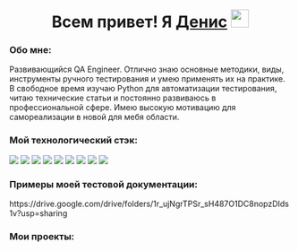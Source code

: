 <h1 align="center">Всем привет! Я <a href="https://daniilshat.ru/" target="_blank">Денис</a> 
<img src="https://github.com/blackcater/blackcater/raw/main/images/Hi.gif" height="32"/></h1>
<h3 align="left">Обо мне:</h3>
Развивающийся QA Engineer. Отлично знаю основные методики, виды, инструменты ручного тестирования и умею применять их на практике.
В свободное время изучаю Python для автоматизации тестирования, читаю технические статьи и постоянно развиваюсь в профессиональной сфере. Имею высокую мотивацию для самореализации в новой для мебя области.
<h3 aligh="left">Мой технологический стэк:</h3>
<div> 
<img src="https://img.shields.io/badge/JIRA-black?style=for-the-badge&logo=JIRA&logoColor=blue"/> <img src="https://img.shields.io/badge/POSTMAN-black?style=for-the-badge&logo=POSTMAN&logoColor=#FF6C37"/> <img src="https://img.shields.io/badge/GITHUB-black?style=for-the-badge&logo=GitHub&logoColor=#181717"/> <img src="https://img.shields.io/badge/DEVTOOLS-black?style=for-the-badge&logo=DEVTOOLS&logoColor=#181717"/> <img src="https://img.shields.io/badge/ANDROIDSTUDIO-black?style=for-the-badge&logo=ANDROIDSTUDIO&logoColor=#181717"/> <img src="https://img.shields.io/badge/QASE.IO-black?style=for-the-badge&logo=QASE.IO&logoColor=#181717"/> <img src="https://img.shields.io/badge/CHARLESPROXY-black?style=for-the-badge&logo=CHARLESPROXY&logoColor=#181717"/> <img src="https://img.shields.io/badge/postgresql-black?style=for-the-badge&logo=postgresql&logoColor=#4169E1"/> <img src="https://img.shields.io/badge/pYTHON-black?style=for-the-badge&logo=pYTHON&logoColor=yellow"/>
</div>
<h3 aligh="left">Примеры моей тестовой документации:</h3>
https://drive.google.com/drive/folders/1r_ujNgrTPSr_sH487O1DC8nopzDIds1v?usp=sharing
<h3 aligh="left">Мои проекты:</h3>
